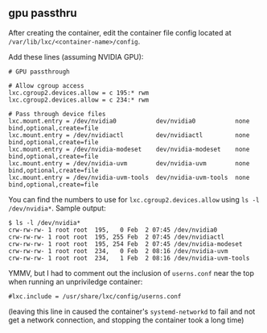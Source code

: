 ## gpu passthru

After creating the container, edit the container file config located at `/var/lib/lxc/<container-name>/config`.

Add these lines (assuming NVIDIA GPU):
```shell
# GPU passthrough

# Allow cgroup access
lxc.cgroup2.devices.allow = c 195:* rwm
lxc.cgroup2.devices.allow = c 234:* rwm

# Pass through device files
lxc.mount.entry = /dev/nvidia0           dev/nvidia0           none  bind,optional,create=file
lxc.mount.entry = /dev/nvidiactl         dev/nvidiactl         none  bind,optional,create=file
lxc.mount.entry = /dev/nvidia-modeset    dev/nvidia-modeset    none  bind,optional,create=file
lxc.mount.entry = /dev/nvidia-uvm        dev/nvidia-uvm        none  bind,optional,create=file
lxc.mount.entry = /dev/nvidia-uvm-tools  dev/nvidia-uvm-tools  none  bind,optional,create=file
```

You can find the numbers to use for `lxc.cgroup2.devices.allow` using `ls -l /dev/nvidia*`. Sample output:
```
$ ls -l /dev/nvidia*
crw-rw-rw- 1 root root  195,   0 Feb  2 07:45 /dev/nvidia0
crw-rw-rw- 1 root root  195, 255 Feb  2 07:45 /dev/nvidiactl
crw-rw-rw- 1 root root  195, 254 Feb  2 07:45 /dev/nvidia-modeset
crw-rw-rw- 1 root root  234,   0 Feb  2 08:16 /dev/nvidia-uvm
crw-rw-rw- 1 root root  234,   1 Feb  2 08:16 /dev/nvidia-uvm-tools
```

YMMV, but I had to comment out the inclusion of `userns.conf` near the top when running an unpriviledge container:
```shell
#lxc.include = /usr/share/lxc/config/userns.conf
```
(leaving this line in caused the container's `systemd-networkd` to fail and not get a network connection, and stopping the container took a long time)
